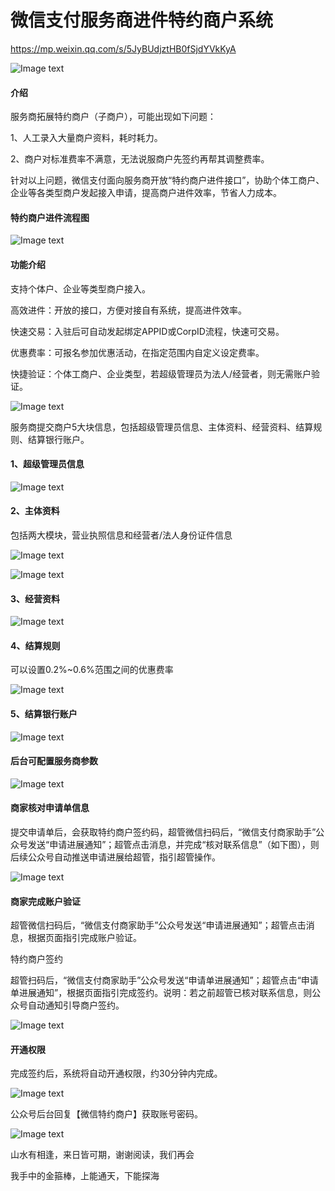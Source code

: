# 微信支付服务商进件特约商户系统

https://mp.weixin.qq.com/s/5JyBUdjztHB0fSjdYVkKyA

![Image text](https://picd.zhimg.com/v2-5cc78d468eedb175309c2f664d68401c_1440w.jpg)

#### 介绍
服务商拓展特约商户（子商户），可能出现如下问题：

1、人工录入大量商户资料，耗时耗力。

2、商户对标准费率不满意，无法说服商户先签约再帮其调整费率。

针对以上问题，微信支付面向服务商开放“特约商户进件接口”，协助个体工商户、企业等各类型商户发起接入申请，提高商户进件效率，节省人力成本。

#### 特约商户进件流程图

![Image text](https://img-blog.csdnimg.cn/b32c1ab47aad4b74b0b278f1fa88e017.png)

#### 功能介绍

支持个体户、企业等类型商户接入。

高效进件：开放的接口，方便对接自有系统，提高进件效率。

快速交易：入驻后可自动发起绑定APPID或CorpID流程，快速可交易。

优惠费率：可报名参加优惠活动，在指定范围内自定义设定费率。

快捷验证：个体工商户、企业类型，若超级管理员为法人/经营者，则无需账户验证。

![Image text](https://img-blog.csdnimg.cn/76fe972ebae54b8ab99fa91251e63cfd.png)

服务商提交商户5大块信息，包括超级管理员信息、主体资料、经营资料、结算规则、结算银行账户。

#### 1、超级管理员信息

![Image text](https://img-blog.csdnimg.cn/6067eed42a1b4bb5ab275fc8664d71dd.png)

#### 2、主体资料

包括两大模块，营业执照信息和经营者/法人身份证件信息

![Image text](https://img-blog.csdnimg.cn/4beac0d197f74d65b0e35a45683b6e83.png)

![Image text](https://img-blog.csdnimg.cn/5d36027e9fab41e9aab61c42dc4f2f7c.png)

#### 3、经营资料

![Image text](https://img-blog.csdnimg.cn/9178730d09b442248101ce34ae5165ea.png)

#### 4、结算规则

可以设置0.2%~0.6%范围之间的优惠费率

![Image text](https://img-blog.csdnimg.cn/75697be9e3094853884ba297e86f6b60.png)

#### 5、结算银行账户

![Image text](https://img-blog.csdnimg.cn/b1ee9090e1db4916a3c16cd16b3d6495.png)

#### 后台可配置服务商参数

![Image text](https://img-blog.csdnimg.cn/c1aba2624f2f4ec79b344b017206f121.png)

#### 商家核对申请单信息

提交申请单后，会获取特约商户签约码，超管微信扫码后，“微信支付商家助手”公众号发送“申请进展通知”；超管点击消息，并完成“核对联系信息”（如下图），则后续公众号自动推送申请进展给超管，指引超管操作。

![Image text](https://img-blog.csdnimg.cn/f5f93c08e47a41b0b1c130f279917592.png)

#### 商家完成账户验证

超管微信扫码后，“微信支付商家助手”公众号发送“申请进展通知”；超管点击消息，根据页面指引完成账户验证。

特约商户签约

超管扫码后，“微信支付商家助手”公众号发送“申请单进展通知”；超管点击“申请单进展通知”，根据页面指引完成签约。说明：若之前超管已核对联系信息，则公众号自动通知引导商户签约。

![Image text](https://img-blog.csdnimg.cn/50fd95d1d64d4ee2b7e3cfefab0b1225.png)

#### 开通权限

完成签约后，系统将自动开通权限，约30分钟内完成。

![Image text](https://img-blog.csdnimg.cn/f833570f3434457b9eef5dea4e025881.png)

公众号后台回复【微信特约商户】获取账号密码。

![Image text](https://img-blog.csdnimg.cn/101a73ed0228494786544af811382ace.png)

山水有相逢，来日皆可期，谢谢阅读，我们再会

我手中的金箍棒，上能通天，下能探海